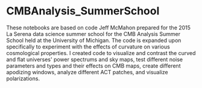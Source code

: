 # CMBAnalysis_SummerSchool

These notebooks are based on code Jeff McMahon prepared for the 2015 La Serena data science summer school for the CMB Analysis Summer School held at the University of Michigan. The code is expanded upon specifically to experiment with the effects of curvature on various cosmological properties. I created code to visualize and contrast the curved and flat universes' power spectrums and sky maps, test different noise parameters and types and their effects on CMB maps, create different apodizing windows, analyze different ACT patches, and visualize polarizations.
